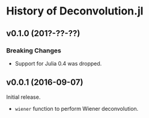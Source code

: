 History of Deconvolution.jl
===========================

v0.1.0 (201?-??-??)
-------------------

### Breaking Changes

* Support for Julia 0.4 was dropped.

v0.0.1 (2016-09-07)
-------------------

Initial release.

* `wiener` function to perform Wiener deconvolution.
